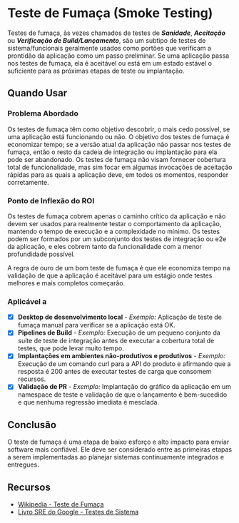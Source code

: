 # Teste de Fumaça (Smoke Testing)

Testes de fumaça, às vezes chamados de testes de ***Sanidade***, ***Aceitação*** ou ***Verificação de Build/Lançamento***, são um subtipo de testes de sistema/funcionais geralmente usados como portões que verificam a prontidão da aplicação como um passo preliminar. Se uma aplicação passa nos testes de fumaça, ela é aceitável ou está em um estado estável o suficiente para as próximas etapas de teste ou implantação.

## Quando Usar

### Problema Abordado

Os testes de fumaça têm como objetivo descobrir, o mais cedo possível, se uma aplicação está funcionando ou não. O objetivo dos testes de fumaça é economizar tempo; se a versão atual da aplicação não passar nos testes de fumaça, então o resto da cadeia de integração ou implantação para ela pode ser abandonado. Os testes de fumaça não visam fornecer cobertura total de funcionalidade, mas sim focar em algumas invocações de aceitação rápidas para as quais a aplicação deve, em todos os momentos, responder corretamente.

### Ponto de Inflexão do ROI

Os testes de fumaça cobrem apenas o caminho crítico da aplicação e não devem ser usados para realmente testar o comportamento da aplicação, mantendo o tempo de execução e a complexidade no mínimo. Os testes podem ser formados por um subconjunto dos testes de integração ou e2e da aplicação, e eles cobrem tanto da funcionalidade com a menor profundidade possível.

A regra de ouro de um bom teste de fumaça é que ele economiza tempo na validação de que a aplicação é aceitável para um estágio onde testes melhores e mais completos começarão.

### Aplicável a

- [x] **Desktop de desenvolvimento local** - *Exemplo:* Aplicação de teste de fumaça manual para verificar se a aplicação está OK.
- [x] **Pipelines de Build** - *Exemplo:* Execução de um pequeno conjunto da suíte de teste de integração antes de executar a cobertura total de testes, que pode levar muito tempo.
- [x] **Implantações em ambientes não-produtivos e produtivos** - *Exemplo:* Execução de um comando curl para a API do produto e afirmando que a resposta é 200 antes de executar testes de carga que consomem recursos.
- [x] **Validação de PR** - *Exemplo:* Implantação do gráfico da aplicação em um namespace de teste e validação de que o lançamento é bem-sucedido e que nenhuma regressão imediata é mesclada.

## Conclusão

O teste de fumaça é uma etapa de baixo esforço e alto impacto para enviar software mais confiável. Ele deve ser considerado entre as primeiras etapas a serem implementadas ao planejar sistemas continuamente integrados e entregues.

## Recursos

- [Wikipedia - Teste de Fumaça](https://en.wikipedia.org/wiki/Smoke_testing_(software))
- [Livro SRE do Google - Testes de Sistema](https://landing.google.com/sre/sre-book/chapters/testing-reliability/#system-tests)
